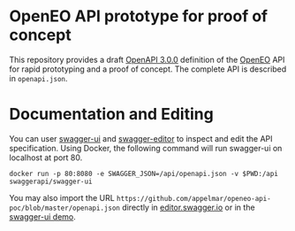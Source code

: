 # OpenEO API prototype for proof of concept
This repository provides a draft [OpenAPI 3.0.0](https://github.com/OAI/OpenAPI-Specification/blob/master/versions/3.0.0.md) definition of the [OpenEO](http://openeo.org) API for rapid prototyping and a proof of concept. The complete API is described in `openapi.json`.

# Documentation and Editing
You can user [swagger-ui](https://github.com/swagger-api/swagger-ui) and [swagger-editor]() to
inspect and edit the API specification. Using Docker, the following command will run swagger-ui on localhost at port 80. 

```
docker run -p 80:8080 -e SWAGGER_JSON=/api/openapi.json -v $PWD:/api swaggerapi/swagger-ui
```

You may also import the URL `https://github.com/appelmar/openeo-api-poc/blob/master/openapi.json` directly in [editor.swagger.io](https://editor.swagger.io/) or in the [swagger-ui demo](http://petstore.swagger.io/).
